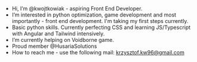 - Hi, I’m @kwojtkowiak - aspiring Front End Developer.
- I’m interested in python optimization, game development and most importantly - front end development. I'm taking my first steps currently.
- Basic python skills. Currently perfecting CSS and learning JS/Typescript with Angular and Tailwind intensively.
- I’m currently helping on Voidborne game.
- Proud member @HusariaSolutions
- How to reach me - use the following mail: krzysztof.kw96@gmail.com

<!---
kwojtkowiak/kwojtkowiak is a ✨ special ✨ repository because its `README.md` (this file) appears on your GitHub profile.
You can click the Preview link to take a look at your changes.
--->
